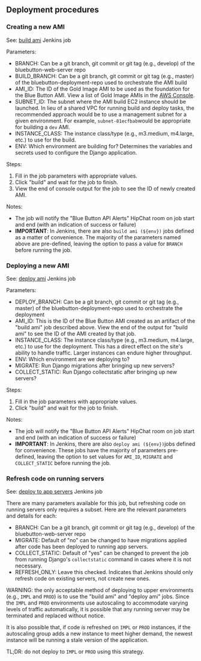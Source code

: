 ## Deployment procedures

### Creating a new AMI

See: [build ami](https://cloudbeesjenkins.cms.gov/dev-master/job/Blue%20Button/job/build%20ami/build?delay=0sec) Jenkins job

Parameters:

- BRANCH: Can be a git branch, git commit or git tag (e.g., develop) of the bluebutton-web-server repo
- BUILD_BRANCH: Can be a git branch, git commit or git tag (e.g., master) of the bluebutton-deployment-repo used to orchestrate the AMI build
- AMI_ID: The ID of the Gold Image AMI to be used as the foundation for the Blue Button AMI. View a list of Gold Image AMIs in the [AWS Console](https://console.aws.amazon.com/ec2/v2/home?region=us-east-1#Images:visibility=private-images;search=Gold%20Image;name=EAST-RH%207-4%20*;sort=desc:creationDate).
- SUBNET_ID: The subnet where the AMI build EC2 instance should be launched. In lieu of a shared VPC for running build and deploy tasks, the recommended approach would be to use a management subnet for a given environment. For example, `subnet-81ecfbab`would be appropriate for building a `dev` AMI.
- INSTANCE_CLASS: The instance class/type (e.g., m3.medium, m4.large, etc.) to use for the build.
- ENV: Which environment are building for? Determines the variables and secrets used to configure the Django application.

Steps:

1. Fill in the job parameters with appropriate values.
2. Click "build" and wait for the job to finish.
3. View the end of console output for the job to see the ID of newly created AMI.

Notes:

- The job will notify the "Blue Button API Alerts" HipChat room on job start and end (with an indication of success or failure)
- **IMPORTANT**: In Jenkins, there are also `build ami (${env})` jobs defined as a matter of convenience. The majority of the parameters named above are pre-defined, leaving the option to pass a value for `BRANCH` before running the job.

### Deploying a new AMI

See: [deploy ami](https://cloudbeesjenkins.cms.gov/dev-master/job/Blue%20Button/job/deploy%20ami/build?delay=0sec) Jenkins job

Parameters:

- DEPLOY_BRANCH: Can be a git branch, git commit or git tag (e.g., master) of the bluebutton-deployment-repo used to orchestrate the deployment
- AMI_ID: This is the ID of the Blue Button AMI created as an artifact of the "build ami" job described above. View the end of the output for "build ami" to see the ID of the AMI created by that job.
- INSTANCE_CLASS: The instance class/type (e.g., m3.medium, m4.large, etc.) to use for the deployment. This has a direct effect on the site's ability to handle traffic. Larger instances can endure higher throughput.
- ENV: Which environment are we deploying to?
- MIGRATE: Run Django migrations after bringing up new servers?
- COLLECT_STATIC: Run Django collectstatic after bringing up new servers?

Steps:

1. Fill in the job parameters with appropriate values.
2. Click "build" and wait for the job to finish.

Notes:

- The job will notify the "Blue Button API Alerts" HipChat room on job start and end (with an indication of success or failure)
- **IMPORTANT**: In Jenkins, there are also `deploy ami (${env})`jobs defined for convenience. These jobs have the majority of parameters pre-defined, leaving the option to set values for `AMI_ID`, `MIGRATE` and `COLLECT_STATIC` before running the job.

### Refresh code on running servers

See: [deploy to app servers](https://cloudbeesjenkins.cms.gov/dev-master/job/Blue%20Button/job/deploy%20to%20app%20servers/build?delay=0sec) Jenkins job

There are many parameters available for this job, but refreshing code on running servers only requires a subset. Here are the relevant parameters and details for each:

- BRANCH: Can be a git branch, git commit or git tag (e.g., develop) of the bluebutton-web-server repo
- MIGRATE: Default of "no" can be changed to have migrations applied after code has been deployed to running app servers.
- COLLECT_STATIC: Default of "yes" can be changed to prevent the job from running Django's `collectstatic` command in cases where it is not necessary.
- REFRESH_ONLY: Leave this checked. Indicates that Jenkins should only refresh code on existing servers, not create new ones.

WARNING: the only acceptable method of deploying to upper environments (e.g., `IMPL` and `PROD`) is to use the "build ami" and "deploy ami" jobs. Since the `IMPL` and `PROD` environments use autoscaling to accommodate varying levels of traffic automatically, it is possible that any running server may be terminated and replaced without notice.

It is also possible that, if code _is_ refreshed on `IMPL` or `PROD` instances, if the autoscaling group adds a new instance to meet higher demand, the newest instance will be running a stale version of the application.

TL;DR: do not deploy to `IMPL` or `PROD` using this strategy.
